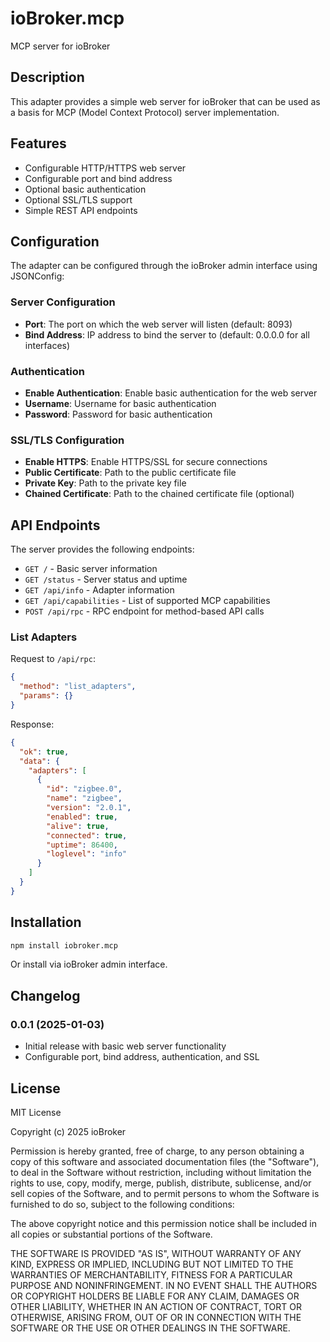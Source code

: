 # ioBroker.mcp

MCP server for ioBroker

## Description

This adapter provides a simple web server for ioBroker that can be used as a basis for MCP (Model Context Protocol) server implementation.

## Features

- Configurable HTTP/HTTPS web server
- Configurable port and bind address
- Optional basic authentication
- Optional SSL/TLS support
- Simple REST API endpoints

## Configuration

The adapter can be configured through the ioBroker admin interface using JSONConfig:

### Server Configuration
- **Port**: The port on which the web server will listen (default: 8093)
- **Bind Address**: IP address to bind the server to (default: 0.0.0.0 for all interfaces)

### Authentication
- **Enable Authentication**: Enable basic authentication for the web server
- **Username**: Username for basic authentication
- **Password**: Password for basic authentication

### SSL/TLS Configuration
- **Enable HTTPS**: Enable HTTPS/SSL for secure connections
- **Public Certificate**: Path to the public certificate file
- **Private Key**: Path to the private key file
- **Chained Certificate**: Path to the chained certificate file (optional)

## API Endpoints

The server provides the following endpoints:

- `GET /` - Basic server information
- `GET /status` - Server status and uptime
- `GET /api/info` - Adapter information
- `GET /api/capabilities` - List of supported MCP capabilities
- `POST /api/rpc` - RPC endpoint for method-based API calls

### List Adapters

Request to `/api/rpc`:
```json
{
  "method": "list_adapters",
  "params": {}
}
```

Response:
```json
{
  "ok": true,
  "data": {
    "adapters": [
      {
        "id": "zigbee.0",
        "name": "zigbee",
        "version": "2.0.1",
        "enabled": true,
        "alive": true,
        "connected": true,
        "uptime": 86400,
        "loglevel": "info"
      }
    ]
  }
}
```

## Installation

```bash
npm install iobroker.mcp
```

Or install via ioBroker admin interface.

## Changelog

### 0.0.1 (2025-01-03)
- Initial release with basic web server functionality
- Configurable port, bind address, authentication, and SSL

## License

MIT License

Copyright (c) 2025 ioBroker

Permission is hereby granted, free of charge, to any person obtaining a copy
of this software and associated documentation files (the "Software"), to deal
in the Software without restriction, including without limitation the rights
to use, copy, modify, merge, publish, distribute, sublicense, and/or sell
copies of the Software, and to permit persons to whom the Software is
furnished to do so, subject to the following conditions:

The above copyright notice and this permission notice shall be included in all
copies or substantial portions of the Software.

THE SOFTWARE IS PROVIDED "AS IS", WITHOUT WARRANTY OF ANY KIND, EXPRESS OR
IMPLIED, INCLUDING BUT NOT LIMITED TO THE WARRANTIES OF MERCHANTABILITY,
FITNESS FOR A PARTICULAR PURPOSE AND NONINFRINGEMENT. IN NO EVENT SHALL THE
AUTHORS OR COPYRIGHT HOLDERS BE LIABLE FOR ANY CLAIM, DAMAGES OR OTHER
LIABILITY, WHETHER IN AN ACTION OF CONTRACT, TORT OR OTHERWISE, ARISING FROM,
OUT OF OR IN CONNECTION WITH THE SOFTWARE OR THE USE OR OTHER DEALINGS IN THE
SOFTWARE.
